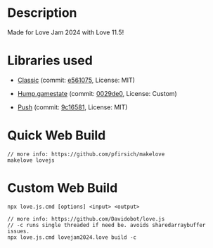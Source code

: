 # Description
Made for Love Jam 2024 with Love 11.5!

# Libraries used
* [Classic](https://github.com/rxi/classic/) (commit: [e561075](https://github.com/rxi/classic/commit/e5610756c98ac2f8facd7ab90c94e1a097ecd2c6), License: MIT)

* [Hump.gamestate](https://github.com/HDictus/hump) (commit: [0029de0](https://github.com/HDictus/hump/commit/0029de08a0d3339ecc910af4a19eef89538f0972), License: Custom)

* [Push](https://github.com/Ulydev/push) (commit: [9c16581](https://github.com/Ulydev/push/commit/9c165816a14c868339c3cd0d22eed65c313c8bf8), License: MIT)

# Quick Web Build
```
// more info: https://github.com/pfirsich/makelove
makelove lovejs
```

# Custom Web Build
```
npx love.js.cmd [options] <input> <output>

// more info: https://github.com/Davidobot/love.js
// -c runs single threaded if need be. avoids sharedarraybuffer issues.
npx love.js.cmd lovejam2024.love build -c
```
